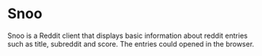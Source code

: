 # Snoo  

Snoo is a Reddit client that displays basic information about reddit entries such as title, subreddit and score. The entries could opened in the browser. 
